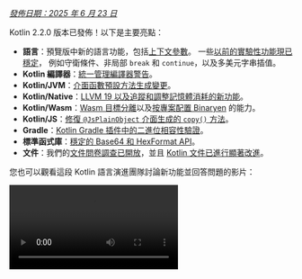 [//]: # (title: Kotlin 2.2.0 有哪些新功能)

_[發佈日期：2025 年 6 月 23 日](releases.md#release-details)_

Kotlin 2.2.0 版本已發佈！以下是主要亮點：

*   **語言**：預覽版中新的語言功能，包括[上下文參數](#preview-of-context-parameters)。
    一些[以前的實驗性功能現已穩定](#stable-features-guard-conditions-non-local-break-and-continue-and-multi-dollar-interpolation)，
    例如守衛條件、非局部 `break` 和 `continue`，以及多美元字串插值。
*   **Kotlin 編譯器**：[統一管理編譯器警告](#kotlin-compiler-unified-management-of-compiler-warnings)。
*   **Kotlin/JVM**：[介面函數預設方法生成變更](#changes-to-default-method-generation-for-interface-functions)。
*   **Kotlin/Native**：[LLVM 19 以及追蹤和調整記憶體消耗的新功能](#kotlin-native)。
*   **Kotlin/Wasm**：[Wasm 目標分離](#build-infrastructure-for-wasm-target-separated-from-javascript-target)以及[按專案配置 Binaryen](#per-project-binaryen-configuration) 的能力。
*   **Kotlin/JS**：[修復 `@JsPlainObject` 介面生成的 `copy()` 方法](#fix-for-copy-in-jsplainobject-interfaces)。
*   **Gradle**：[Kotlin Gradle 插件中的二進位相容性驗證](#binary-compatibility-validation-included-in-kotlin-gradle-plugin)。
*   **標準函式庫**：[穩定的 Base64 和 HexFormat API](#stable-base64-encoding-and-decoding)。
*   **文件**：我們的[文件問卷調查已開放](https://surveys.jetbrains.com/s3/Kotlin-Docs-2025)，並且 [Kotlin 文件已進行顯著改進](#documentation-updates)。

您也可以觀看這段 Kotlin 語言演進團隊討論新功能並回答問題的影片：

<video src="https://www.youtube.com/watch?v=jne3923lWtw" title="What's new in Kotlin 2.2.0"/>

## IDE 支援

支援 2.2.0 的 Kotlin 插件已隨附於最新版本的 IntelliJ IDEA 和 Android Studio 中。
您無需更新 IDE 中的 Kotlin 插件。
您只需[將 Kotlin 版本](configure-build-for-eap.md#adjust-the-kotlin-version)在構建腳本中變更為 2.2.0。

有關詳細資訊，請參閱[更新到新版本](releases.md#update-to-a-new-kotlin-version)。

## 語言

此版本[將](#stable-features-guard-conditions-non-local-break-and-continue-and-multi-dollar-interpolation)守衛條件、
非局部 `break` 和 `continue`、
以及多美元字串插值提升為[穩定](components-stability.md#stability-levels-explained)版。
此外，還引入了[上下文參數](#preview-of-context-parameters)和[上下文相關解析](#preview-of-context-sensitive-resolution)等幾項功能的預覽版。

### 上下文參數預覽
<primary-label ref="experimental-general"/> 

上下文參數允許函數和屬性宣告在周圍上下文中隱式可用的依賴。

使用上下文參數，您無需手動傳遞服務或依賴等共享且在多個函數呼叫中很少變更的值。

上下文參數取代了舊版實驗性功能「上下文接收器 (context receivers)」。要從上下文接收器遷移到上下文參數，您可以使用 IntelliJ IDEA 中的輔助支援，如[部落格文章](https://blog.jetbrains.com/kotlin/2025/04/update-on-context-parameters/)中所述。

主要區別在於上下文參數不會作為接收器引入到函數主體中。因此，您需要使用上下文參數的名稱來存取其成員，這與上下文接收器不同，上下文接收器中的上下文是隱式可用的。

Kotlin 中的上下文參數透過簡化依賴注入、改進 DSL 設計和範圍操作，顯著改進了依賴管理。有關更多資訊，請參閱該功能的 [KEEP](https://github.com/Kotlin/KEEP/blob/context-parameters/proposals/context-parameters.md)。

#### 如何宣告上下文參數

您可以使用 `context` 關鍵字，後跟參數列表（形式為 `name: Type`），為屬性和函數宣告上下文參數。以下是依賴於 `UserService` 介面的範例：

```kotlin
// UserService 定義了上下文所需的依賴 
interface UserService {
    fun log(message: String)
    fun findUserById(id: Int): String
}

// 宣告一個帶有上下文參數的函數
context(users: UserService)
fun outputMessage(message: String) {
    // 使用上下文中的 log
    users.log("Log: $message")
}

// 宣告一個帶有上下文參數的屬性
context(users: UserService)
val firstUser: String
    // 使用上下文中的 findUserById    
    get() = users.findUserById(1)
```

您可以將 `_` 用作上下文參數名稱。在這種情況下，參數值可用於解析，但在區塊內部無法透過名稱存取：

```kotlin
// 使用 "_" 作為上下文參數名稱
context(_: UserService)
fun logWelcome() {
    // 從 UserService 找到適當的 log 函數
    outputMessage("Welcome!")
}
```

#### 如何啟用上下文參數

要在您的專案中啟用上下文參數，請在命令列中使用以下編譯器選項：

```Bash
-Xcontext-parameters
```

或者將其添加到您的 Gradle 構建檔案的 `compilerOptions {}` 區塊中：

```kotlin
// build.gradle.kts
kotlin {
    compilerOptions {
        freeCompilerArgs.add("-Xcontext-parameters")
    }
}
```

> 同時指定 `-Xcontext-receivers` 和 `-Xcontext-parameters` 編譯器選項會導致錯誤。
>
{style="warning"}

#### 留下回饋

此功能計畫在未來的 Kotlin 版本中穩定並改進。
我們非常感謝您在我們的問題追蹤器 [YouTrack](https://youtrack.jetbrains.com/issue/KT-10468/Context-Parameters-expanding-extension-receivers-to-work-with-scopes) 上提供回饋。

### 上下文相關解析預覽
<primary-label ref="experimental-general"/> 

Kotlin 2.2.0 引入了上下文相關解析的預覽實作。

以前，即使可以從上下文中推斷出型別，您也必須寫出列舉項目或密封類別成員的完整名稱。
例如：

```kotlin
enum class Problem {
    CONNECTION, AUTHENTICATION, DATABASE, UNKNOWN
}

fun message(problem: Problem): String = when (problem) {
    Problem.CONNECTION -> "connection"
    Problem.AUTHENTICATION -> "authentication"
    Problem.DATABASE -> "database"
    Problem.UNKNOWN -> "unknown"
}
```

現在，透過上下文相關解析，您可以在已知預期型別的上下文中省略型別名稱：

```kotlin
enum class Problem {
    CONNECTION, AUTHENTICATION, DATABASE, UNKNOWN
}

// 根據 problem 的已知型別解析列舉項目
fun message(problem: Problem): String = when (problem) {
    CONNECTION -> "connection"
    AUTHENTICATION -> "authentication"
    DATABASE -> "database"
    UNKNOWN -> "unknown"
}
```

編譯器使用此上下文型別資訊來解析正確的成員。此資訊包括但不限於：

*   `when` 表達式的主體
*   顯式回傳型別
*   宣告的變數型別
*   型別檢查 (`is`) 和轉型 (`as`)
*   密封類別層次結構的已知型別
*   參數的宣告型別

> 上下文相關解析不適用於函數、帶參數的屬性或帶接收器的擴充屬性。
>
{style="note"}

要在您的專案中試用上下文相關解析，請在命令列中使用以下編譯器選項：

```bash
-Xcontext-sensitive-resolution
```

或者將其添加到您的 Gradle 構建檔案的 `compilerOptions {}` 區塊中：

```kotlin
// build.gradle.kts
kotlin {
    compilerOptions {
        freeCompilerArgs.add("-Xcontext-sensitive-resolution")
    }
}
```

我們計畫在未來的 Kotlin 版本中穩定並改進此功能，並且非常感謝您在我們的問題追蹤器 [YouTrack](https://youtrack.jetbrains.com/issue/KT-16768/Context-sensitive-resolution) 上提供回饋。

### 註解使用站點目標功能預覽
<primary-label ref="experimental-general"/>

Kotlin 2.2.0 引入了多項功能，使處理註解使用站點目標更加方便。

#### 屬性的 `@all` 後設目標
<primary-label ref="experimental-general"/>

Kotlin 允許您將註解附加到宣告的特定部分，稱為[使用站點目標 (use-site targets)](annotations.md#annotation-use-site-targets)。
然而，單獨註解每個目標既複雜又容易出錯：

```kotlin
data class User(
    val username: String,

    @param:Email      // 建構子參數
    @field:Email      // 支援欄位
    @get:Email        // Getter 方法
    @property:Email   // Kotlin 屬性參照
    val email: String,
) {
    @field:Email
    @get:Email
    @property:Email
    val secondaryEmail: String? = null
}
```

為簡化此過程，Kotlin 引入了新的屬性 `@all` 後設目標。
此功能指示編譯器將註解應用於屬性的所有相關部分。當您使用它時，
`@all` 嘗試將註解應用於：

*   **`param`**：建構子參數，如果在主要建構子中宣告。

*   **`property`**：Kotlin 屬性本身。

*   **`field`**：支援欄位 (backing field)，如果存在。

*   **`get`**：getter 方法。

*   **`setparam`**：setter 方法的參數，如果屬性定義為 `var`。

*   **`RECORD_COMPONENT`**：如果類別是 `@JvmRecord`，則註解應用於 [Java 記錄組件](#improved-support-for-annotating-jvm-records)。此行為模仿 Java 處理記錄組件上註解的方式。

編譯器僅將註解應用於給定屬性的目標。

在以下範例中，`@Email` 註解應用於每個屬性的所有相關目標：

```kotlin
data class User(
    val username: String,

    // 將 @Email 應用於 param、property、field、
    // get 和 setparam (如果是 var)
    @all:Email val email: String,
) {
    // 將 @Email 應用於 property、field 和 get
    // (因為它不在建構子中，所以沒有 param)
    @all:Email val secondaryEmail: String? = null
}
```

您可以將 `@all` 後設目標用於任何屬性，無論是在主要建構子內部還是外部。但是，
您不能將 `@all` 後設目標用於[多個註解](https://kotlinlang.org/spec/syntax-and-grammar.html#grammar-rule-annotation)。

這項新功能簡化了語法、確保了一致性，並改進了與 Java 記錄的互通性。

要在您的專案中啟用 `@all` 後設目標，請在命令列中使用以下編譯器選項：

```Bash
-Xannotation-target-all
```

或者將其添加到您的 Gradle 構建檔案的 `compilerOptions {}` 區塊中：

```kotlin
// build.gradle.kts
kotlin {
    compilerOptions {
        freeCompilerArgs.add("-Xannotation-target-all")
    }
}
```

此功能處於預覽階段。請向我們的問題追蹤器 [YouTrack](https://kotl.in/issue) 報告任何問題。
有關 `@all` 後設目標的更多資訊，請閱讀此 [KEEP](https://github.com/Kotlin/KEEP/blob/master/proposals/annotation-target-in-properties.md) 提案。

#### 註解使用站點目標的新預設規則
<primary-label ref="experimental-general"/>

Kotlin 2.2.0 引入了新的預設規則，用於將註解傳播到參數、欄位和屬性。
以前，註解預設僅應用於 `param`、`property` 或 `field` 之一，現在預設值更符合註解的預期。

如果有多個適用目標，則選擇一個或多個如下：

*   如果建構子參數目標 (`param`) 適用，則使用它。
*   如果屬性目標 (`property`) 適用，則使用它。
*   如果欄位目標 (`field`) 適用而 `property` 不適用，則使用 `field`。

如果有多個目標，並且 `param`、`property` 或 `field` 都不適用，則註解會導致錯誤。

要啟用此功能，請將其添加到您的 Gradle 構建檔案的 `compilerOptions {}` 區塊中：

```kotlin
// build.gradle.kts
kotlin {
    compilerOptions {
        freeCompilerArgs.add("-Xannotation-default-target=param-property")
    }
}
```

或使用編譯器的命令列參數：

```Bash
-Xannotation-default-target=param-property
```

每當您想使用舊行為時，您可以：

*   在特定情況下，明確定義所需的目標，例如使用 `@param:Annotation` 而不是 `@Annotation`。
*   對於整個專案，在您的 Gradle 構建檔案中使用此標誌：

    ```kotlin
    // build.gradle.kts
    kotlin {
        compilerOptions {
            freeCompilerArgs.add("-Xannotation-default-target=first-only")
        }
    }
    ```

此功能處於預覽階段。請向我們的問題追蹤器 [YouTrack](https://kotl.in/issue) 報告任何問題。
有關註解使用站點目標的新預設規則的更多資訊，請閱讀此 [KEEP](https://github.com/Kotlin/KEEP/blob/master/proposals/annotation-target-in-properties.md) 提案。

### 支援巢狀型別別名
<primary-label ref="beta"/>

以前，您只能在 Kotlin 檔案的頂層宣告[型別別名](type-aliases.md)。這意味著即使是內部或特定領域的型別別名也必須位於使用它們的類別之外。

從 2.2.0 開始，您可以在其他宣告內部定義型別別名，只要它們不從其外部類別捕獲型別參數：

```kotlin
class Dijkstra {
    typealias VisitedNodes = Set<Node>

    private fun step(visited: VisitedNodes, ...) = ...
}
```

巢狀型別別名有一些額外的限制，例如不能提及型別參數。請查閱[文件](type-aliases.md#nested-type-aliases)以了解所有規則。

巢狀型別別名透過改進封裝、減少套件層級雜亂並簡化內部實作，實現更簡潔、更易維護的程式碼。

#### 如何啟用巢狀型別別名

要在您的專案中啟用巢狀型別別名，請在命令列中使用以下編譯器選項：

```bash
-Xnested-type-aliases
```

或者將其添加到您的 Gradle 構建檔案的 `compilerOptions {}` 區塊中：

```kotlin
// build.gradle.kts
kotlin {
    compilerOptions {
        freeCompilerArgs.add("-Xnested-type-aliases")
    }
}
```

#### 分享您的回饋

巢狀型別別名目前處於 [Beta](components-stability.md#stability-levels-explained) 階段。請向我們的問題追蹤器 [YouTrack](https://kotl.in/issue) 報告任何問題。有關此功能的更多資訊，請閱讀此 [KEEP](https://github.com/Kotlin/KEEP/blob/master/proposals/nested-typealias.md) 提案。

### 穩定功能：守衛條件、非局部 `break` 和 `continue` 以及多美元字串插值

在 Kotlin 2.1.0 中，預覽版引入了幾項新的語言功能。
我們很高興地宣布，以下語言功能在此版本中現已[穩定](components-stability.md#stability-levels-explained)：

*   [帶主體的 `when` 表達式中的守衛條件](control-flow.md#guard-conditions-in-when-expressions)
*   [非局部 `break` 和 `continue`](inline-functions.md#break-and-continue)
*   [多美元字串插值：改進多美元字串插值的處理](strings.md#multi-dollar-string-interpolation)

[查看 Kotlin 語言設計功能和提案的完整列表](kotlin-language-features-and-proposals.md)。